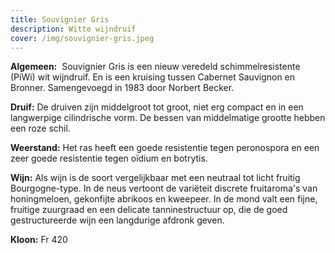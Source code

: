 ```yaml
---
title: Souvignier Gris
description: Witte wijndruif
cover: /img/souvignier-gris.jpeg
---
```

**Algemeen:** 
Souvignier Gris is een nieuw veredeld schimmelresistente (PiWi) wit wijndruif.  En is een kruising tussen Cabernet Sauvignon en Bronner. Samengevoegd in 1983 door Norbert Becker.

**Druif:** 
De druiven zijn middelgroot tot groot, niet erg compact en in een langwerpige cilindrische vorm.  De bessen van middelmatige grootte hebben een roze schil.

**Weerstand:** 
Het ras heeft een goede resistentie tegen peronospora en een zeer goede resistentie tegen oïdium en botrytis.

**Wijn:** 
Als wijn is de soort vergelijkbaar met een neutraal tot licht fruitig Bourgogne-type.  In de neus vertoont de variëteit discrete fruitaroma's van honingmeloen, gekonfijte abrikoos en kweepeer. In de mond valt een fijne, fruitige zuurgraad en een delicate tanninestructuur op, die de goed gestructureerde wijn een langdurige afdronk geven.

**Kloon:** Fr 420